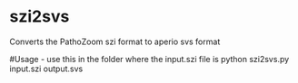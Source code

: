 # szi2svs
Converts the PathoZoom szi format to aperio svs format

#Usage - use this in the folder where the input.szi file is
python szi2svs.py input.szi output.svs

